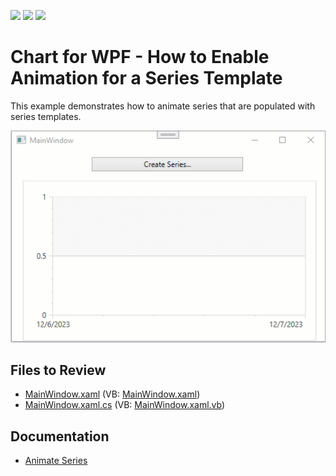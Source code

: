 <!-- default badges list -->
![](https://img.shields.io/endpoint?url=https://codecentral.devexpress.com/api/v1/VersionRange/128569852/22.2.2%2B)
[![](https://img.shields.io/badge/Open_in_DevExpress_Support_Center-FF7200?style=flat-square&logo=DevExpress&logoColor=white)](https://supportcenter.devexpress.com/ticket/details/E2412)
[![](https://img.shields.io/badge/📖_How_to_use_DevExpress_Examples-e9f6fc?style=flat-square)](https://docs.devexpress.com/GeneralInformation/403183)
<!-- default badges end -->

# Chart for WPF - How to Enable Animation for a Series Template

This example demonstrates how to animate series that are populated with series templates.

![Chart](./images/Chart.gif)

## Files to Review

* [MainWindow.xaml](./CS/MainWindow.xaml) (VB: [MainWindow.xaml](./VB/MainWindow.xaml))
* [MainWindow.xaml.cs](./CS/MainWindow.xaml.cs) (VB: [MainWindow.xaml.vb](./VB/MainWindow.xaml.vb))

## Documentation

* [Animate Series](https://docs.devexpress.com/WPF/14635/controls-and-libraries/charts-suite/chart-control/animation/animate-series)



